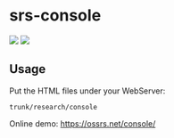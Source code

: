 # srs-console

![](http://ossrs.net:8000/gif/v1/sls.gif?site=github.com&path=/srs/console)
[![](https://cloud.githubusercontent.com/assets/2777660/22814959/c51cbe72-ef92-11e6-81cc-32b657b285d5.png)](https://github.com/ossrs/srs/wiki/v1_CN_Contact#wechat)

## Usage

Put the HTML files under your WebServer:

```
trunk/research/console
```

Online demo: https://ossrs.net/console/


